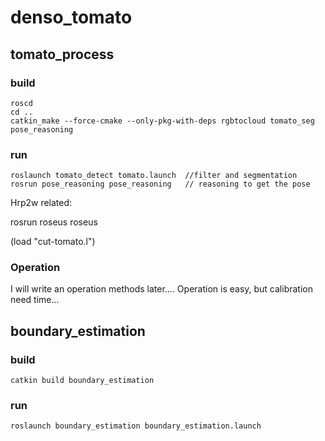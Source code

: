 # denso_tomato

## tomato_process

### build

```
roscd
cd ..
catkin_make --force-cmake --only-pkg-with-deps rgbtocloud tomato_seg pose_reasoning

```

### run

```
roslaunch tomato_detect tomato.launch  //filter and segmentation
rosrun pose_reasoning pose_reasoning   // reasoning to get the pose
```

Hrp2w related:

rosrun roseus roseus

(load "cut-tomato.l")

### Operation

I will write an operation methods later....
Operation is easy, but calibration need time...

## boundary_estimation

### build

```
catkin build boundary_estimation
```

### run

```
roslaunch boundary_estimation boundary_estimation.launch
```


